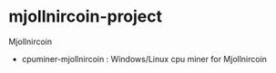mjollnircoin-project
====================

Mjollnircoin

- cpuminer-mjollnircoin : Windows/Linux cpu miner for Mjollnircoin
